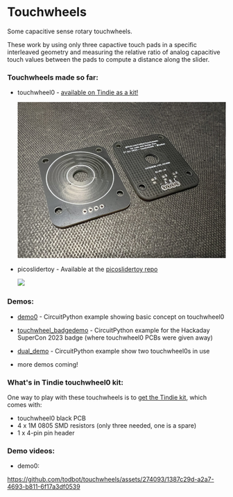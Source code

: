 # Touchwheels

Some capacitive sense rotary touchwheels.  

These work by using only three capactive touch pads in a specific interleaved 
geometry and measuring the relative ratio of analog capacitive touch values 
between the pads to compute a distance along the slider. 


### Touchwheels made so far: 

* touchwheel0 - [available on Tindie as a kit!](https://www.tindie.com/products/todbot/touchwheel0-capacitive-touch-wheel/)

  <img width=500 src="./docs/touchwheel0_photo1.jpg">

* picoslidertoy - Available at the [picoslidertoy repo](https://github.com/todbot/picoslidertoy)
  
  <a href="https://github.com/todbot/picoslidertoy"><img width=500 src="https://raw.githubusercontent.com/todbot/picoslidertoy/main/docs/picoslidertoy_photo1.jpg"></a>

### Demos:

- [demo0](./circuitpython/demo0/code.py) -
    CircuitPython example showing basic concept on touchwheel0
  
- [touchwheel_badgedemo](./circuitpython/touchwheel_badgedemo/code.py) - 
    CircuitPython example for the Hackaday SuperCon 2023 badge (where touchwheel0 PCBs were given away)
    
- [dual_demo](./circuitpython/dual_demo/code.py) - 
    CircuitPython example show two touchwheel0s in use

- more demos coming!

### What's in Tindie touchwheel0 kit: 

One way to play with these touchwheels is to [get the Tindie kit](https://www.tindie.com/products/todbot/touchwheel0-capacitive-touch-wheel/), which comes with:

- touchwheel0 black PCB
- 4 x 1M 0805 SMD resistors (only three needed, one is a spare)
- 1 x 4-pin pin header 

### Demo videos:

- demo0: 

https://github.com/todbot/touchwheels/assets/274093/1387c29d-a2a7-4693-b811-6f17a3df0539


